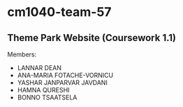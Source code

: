 # cm1040-team-57

## Theme Park Website (Coursework 1.1)

Members:
- LANNAR DEAN
- ANA-MARIA FOTACHE-VORNICU
- YASHAR JANPARVAR JAVDANI
- HAMNA QURESHI
- BONNO TSAATSELA